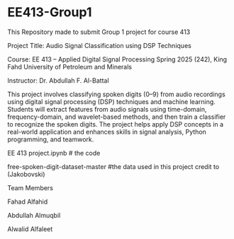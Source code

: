 # EE413-Group1
This Repository made to submit Group 1 project for course 413

Project Title:
Audio Signal Classification using DSP Techniques

Course:
EE 413 – Applied Digital Signal Processing
Spring 2025 (242), King Fahd University of Petroleum and Minerals

Instructor:
Dr. Abdullah F. Al-Battal

This project involves classifying spoken digits (0–9) from audio recordings using digital signal processing (DSP) techniques and machine learning. Students will extract features from audio signals using time-domain, frequency-domain, and wavelet-based methods, and then train a classifier to recognize the spoken digits. The project helps apply DSP concepts in a real-world application and enhances skills in signal analysis, Python programming, and teamwork.


EE 413 project.ipynb   # the code 

free-spoken-digit-dataset-master  #the data used in this project credit to (Jakobovski)

Team Members

Fahad Alfahid

Abdullah Almuqbil

Alwalid Alfaleet
